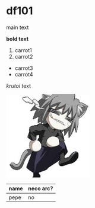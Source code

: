 # df101

main text

**bold text**

1. carrot1
2. carrot2

- carrot3
- carrot4

*krutoi* text

![no neco arc](images.jpeg)

|name |neco arc? |
|-----|----------|
|pepe |no        |
